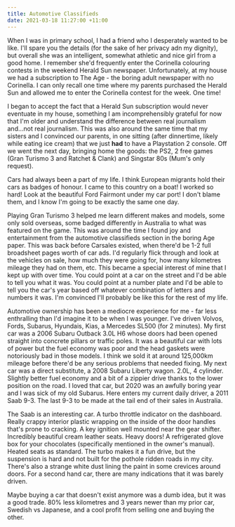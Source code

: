 ```yaml
---
title: Automotive Classifieds
date: 2021-03-18 11:27:00 +11:00
---
```


When I was in primary school, I had a friend who I desperately wanted to be like. I'll spare you the details (for the sake of her privacy adn my dignity), but overall she was an intelligent, somewhat athletic and nice girl from a good home. I remember she'd frequently enter the Corinella colouring contests in the weekend Herald Sun newspaper. Unfortunately, at my house we had a subscription to The Age - the boring adult newspaper with no Corinella. I can only recall one time where my parents purchased the Herald Sun and allowed me to enter the Corinella contest for the week. One time! 

I began to accept the fact that a Herald Sun subscription would never eventuate in my house, something I am incomprehensibly grateful for now that I'm older and understand the difference between real journalism and...not real journalism. This was also around the same time that my sisters and I convinced our parents, in one sitting (after dinnertime, likely while eating ice cream) that we just **had** to have a Playstation 2 console. Off we went the next day, bringing home the goods: the PS2, 2 free games (Gran Turismo 3 and Ratchet & Clank) and Singstar 80s (Mum's only request). 

Cars had always been a part of my life. I think European migrants hold their cars as badges of honour. I came to this country on a boat! I worked so hard! Look at the beautiful Ford Fairmont under my car port! I don't blame them, and I know I'm going to be exactly the same one day. 

Playing Gran Turismo 3 helped me learn different makes and models, some only sold overseas, some badged differently in Australia to what was featured on the game. This was around the time I found joy and entertainment from the automotive classifieds section in the boring Age paper. This was back before Carsales existed, when there'd be 1-2 full broadsheet pages worth of car ads. I'd regularly flick through and look at the vehicles on sale, how much they were going for, how many kilometres mileage they had on them, etc. This became a special interest of mine that I kept up with over time. You could point at a car on the street and I'd be able to tell you what it was. You could point at a number plate and I'd be able to tell you the car's year based off whatever combination of letters and numbers it was. I'm convinced I'll probably be like this for the rest of my life.

Automotive ownership has been a mediocre experience for me - far less enthralling than I'd imagine it to be when I was younger. I've driven Volvos, Fords, Subarus, Hyundais, Kias, a Mercedes SL500 (for 2 minutes). My first car was a 2006 Subaru Outback 3.0L H6 whose doors had been opened straight into concrete pillars or traffic poles. It was a beautiful car with lots of power but the fuel economy was poor and the head gaskets were notoriously bad in those models. I think we sold it at around 125,000km mileage before there'd be any serious problems that needed fixing. My next car was a direct substitute, a 2008 Subaru Liberty wagon. 2.0L, 4 cylinder. Slightly better fuel economy and a bit of a zippier drive thanks to the lower position on the road. I loved that car, but 2020 was an awfully boring year and I was sick of my old Subarus. Here enters my current daily driver, a 2011 Saab 9-3. The last 9-3 to be made at the tail end of their sales in Australia. 

The Saab is an interesting car. A turbo throttle indicator on the dashboard. Really crappy interior plastic wrapping on the inside of the door handles that's prone to cracking. A key ignition well mounted near the gear shifter. Incredibly beautiful cream leather seats. Heavy doors! A refrigerated glove box for your chocolates (specifically mentioned in the owner's manual). Heated seats as standard. The turbo makes it a fun drive, but the suspension is hard and not built for the pothole ridden roads in my city. There's also a strange white dust lining the paint in some crevices around doors. For a second hand car, there are many indications that it was barely driven.

Maybe buying a car that doesn't exist anymore was a dumb idea, but it was a good trade. 80% less kilometres and 3 years newer than my prior car, Swedish vs Japanese, and a cool profit from selling one and buying the other. 